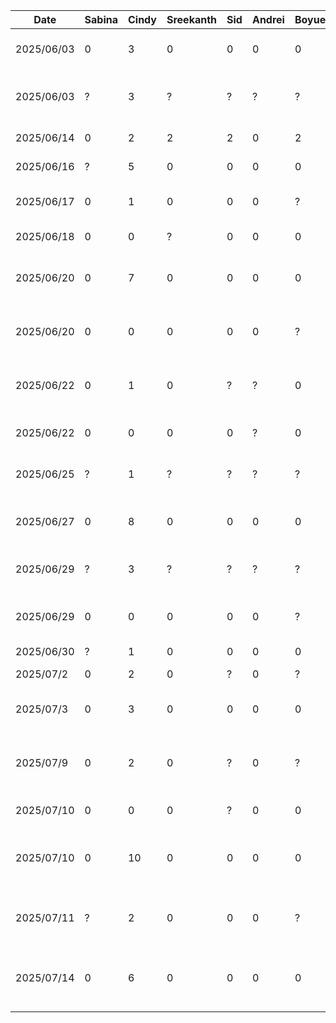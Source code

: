| Date       | Sabina | Cindy | Sreekanth | Sid | Andrei | Boyue | Task                                            |
|------------|--------|-------|-----------|-----|--------|-------|-------------------------------------------------|
| 2025/06/03 | 0      | 3     | 0         | 0   | 0      | 0     | Figma Wireframe Design                          |
| 2025/06/03 | ?      | 3     | ?         | ?   | ?      | ?     | D1: Proposal Document and Presentation          |
| 2025/06/14 | 0      | 2     | 2         | 2   | 0      | 2     | D2: Buddy Team Eval                             |
| 2025/06/16 | ?      | 5     | 0         | 0   | 0      | 0     | Figma High Fidelity                             |
| 2025/06/17 | 0      | 1     | 0         | 0   | 0      | ?     | Home and Pantry Base Layout                     |
| 2025/06/18 | 0      | 0     | ?         | 0   | 0      | 0     | Login and Register UI                           |
| 2025/06/20 | 0      | 7     | 0         | 0   | 0      | 0     | UI for Home, Search, Pantry, Notification       |
| 2025/06/20 | 0      | 0     | 0         | 0   | 0      | ?     | Pantry Database Setup and Integration           |
| 2025/06/22 | 0      | 1     | 0         | ?   | ?      | 0     | Camera and Food Recognition Setup               |
| 2025/06/22 | 0      | 0     | 0         | 0   | ?      | 0     | Gemini API Setup and Integration                |
| 2025/06/25 | ?      | 1     | ?         | ?   | ?      | ?     | D3: Prototype Demo                              |
| 2025/06/27 | 0      | 8     | 0         | 0   | 0      | 0     | UI for Item, Recipe, EditItem and Filter        |
| 2025/06/29 | ?      | 3     | ?         | ?   | ?      | ?     | D3: Prototype Document                          |
| 2025/06/29 | 0      | 0     | 0         | 0   | 0      | ?     | Recipe Database and Search Functionality        |
| 2025/06/30 | ?      | 1     | 0         | 0   | 0      | 0     | Settings UI                                     |
| 2025/07/2  | 0      | 2     | 0         | ?   | 0      | ?     | Cleanup and Debugging                           |
| 2025/07/3  | 0      | 3     | 0         | 0   | 0      | 0     | Login and Register UI Replacement               |
| 2025/07/9  | 0      | 2     | 0         | ?   | 0      | ?     | Camera, Database and Pantry Debugging for Demo  |
| 2025/07/10 | 0      | 0     | 0         | ?   | 0      | 0     | Scrolling and Optimization                      |
| 2025/07/10 | 0      | 10    | 0         | 0   | 0      | 0     | Item Database and Filter Setup and Integration  |
| 2025/07/11 | ?      | 2     | 0         | 0   | 0      | ?     | D4: Architecture Style Examples                 |
| 2025/07/14 | 0      | 6     | 0         | 0   | 0      | 0     | Partial Item Image DB Integration and Log setup |
